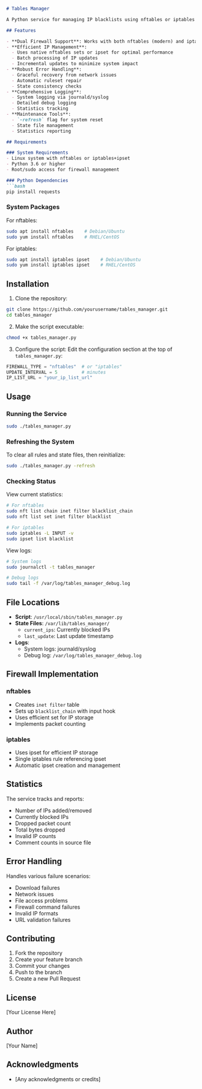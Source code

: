 ```markdown:README.md
# Tables Manager

A Python service for managing IP blacklists using nftables or iptables on Linux systems. This service automatically downloads and maintains a list of blocked IP addresses, providing efficient packet filtering and threat protection.

## Features

- **Dual Firewall Support**: Works with both nftables (modern) and iptables (legacy)
- **Efficient IP Management**: 
  - Uses native nftables sets or ipset for optimal performance
  - Batch processing of IP updates
  - Incremental updates to minimize system impact
- **Robust Error Handling**:
  - Graceful recovery from network issues
  - Automatic ruleset repair
  - State consistency checks
- **Comprehensive Logging**:
  - System logging via journald/syslog
  - Detailed debug logging
  - Statistics tracking
- **Maintenance Tools**:
  - `-refresh` flag for system reset
  - State file management
  - Statistics reporting

## Requirements

### System Requirements
- Linux system with nftables or iptables+ipset
- Python 3.6 or higher
- Root/sudo access for firewall management

### Python Dependencies
```bash
pip install requests
```

### System Packages
For nftables:
```bash
sudo apt install nftables    # Debian/Ubuntu
sudo yum install nftables    # RHEL/CentOS
```

For iptables:
```bash
sudo apt install iptables ipset    # Debian/Ubuntu
sudo yum install iptables ipset    # RHEL/CentOS
```

## Installation

1. Clone the repository:
```bash
git clone https://github.com/yourusername/tables_manager.git
cd tables_manager
```

2. Make the script executable:
```bash
chmod +x tables_manager.py
```

3. Configure the script:
Edit the configuration section at the top of `tables_manager.py`:
```python
FIREWALL_TYPE = "nftables"  # or "iptables"
UPDATE_INTERVAL = 5         # minutes
IP_LIST_URL = "your_ip_list_url"
```

## Usage

### Running the Service

```bash
sudo ./tables_manager.py
```

### Refreshing the System

To clear all rules and state files, then reinitialize:
```bash
sudo ./tables_manager.py -refresh
```

### Checking Status

View current statistics:
```bash
# For nftables
sudo nft list chain inet filter blacklist_chain
sudo nft list set inet filter blacklist

# For iptables
sudo iptables -L INPUT -v
sudo ipset list blacklist
```

View logs:
```bash
# System logs
sudo journalctl -t tables_manager

# Debug logs
sudo tail -f /var/log/tables_manager_debug.log
```

## File Locations

- **Script**: `/usr/local/sbin/tables_manager.py`
- **State Files**: `/var/lib/tables_manager/`
  - `current_ips`: Currently blocked IPs
  - `last_update`: Last update timestamp
- **Logs**:
  - System logs: journald/syslog
  - Debug log: `/var/log/tables_manager_debug.log`

## Firewall Implementation

### nftables
- Creates `inet filter` table
- Sets up `blacklist_chain` with input hook
- Uses efficient set for IP storage
- Implements packet counting

### iptables
- Uses ipset for efficient IP storage
- Single iptables rule referencing ipset
- Automatic ipset creation and management

## Statistics

The service tracks and reports:
- Number of IPs added/removed
- Currently blocked IPs
- Dropped packet count
- Total bytes dropped
- Invalid IP counts
- Comment counts in source file

## Error Handling

Handles various failure scenarios:
- Download failures
- Network issues
- File access problems
- Firewall command failures
- Invalid IP formats
- URL validation failures

## Contributing

1. Fork the repository
2. Create your feature branch
3. Commit your changes
4. Push to the branch
5. Create a new Pull Request

## License

[Your License Here]

## Author

[Your Name]

## Acknowledgments

- [Any acknowledgments or credits]
```
